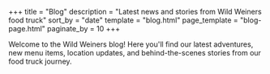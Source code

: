 +++
title = "Blog"
description = "Latest news and stories from Wild Weiners food truck"
sort_by = "date"
template = "blog.html"
page_template = "blog-page.html"
paginate_by = 10
+++

Welcome to the Wild Weiners blog! Here you'll find our latest adventures, new menu items, location updates, and behind-the-scenes stories from our food truck journey.